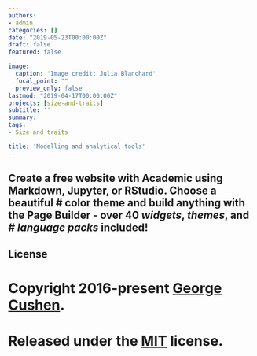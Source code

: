 ```yaml
---
authors:
- admin
categories: []
date: "2019-05-23T00:00:00Z"
draft: false
featured: false

image:
  caption: 'Image credit: Julia Blanchard'
  focal_point: ""
  preview_only: false
lastmod: "2019-04-17T00:00:00Z"
projects: [size-and-traits]
subtitle: ''
summary: 
tags: 
- Size and traits

title: 'Modelling and analytical tools'
---
```


## **Create a free website with Academic using Markdown, Jupyter, or RStudio. Choose a beautiful # color theme and build anything with the Page Builder - over 40 _widgets_, _themes_, and # _language packs_ included!**



## License

# Copyright 2016-present [George Cushen](https://georgecushen.com).

# Released under the [MIT](https://github.com/gcushen/hugo-academic/blob/master/LICENSE.md) license.
